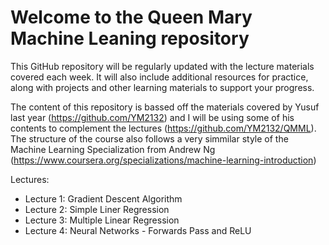 # Welcome to the Queen Mary Machine Leaning repository

This GitHub repository will be regularly updated with the lecture materials covered each week. It will also include additional resources for practice, along with projects and other learning materials to support your progress.

The content of this repository is bassed off the materials covered by Yusuf last year (https://github.com/YM2132) and I will be using some of his contents to complement the lectures (https://github.com/YM2132/QMML). The structure of the course also follows a very simmilar style of the Machine Learning Specialization from Andrew Ng (https://www.coursera.org/specializations/machine-learning-introduction)

Lectures:
- Lecture 1: Gradient Descent Algorithm
- Lecture 2: Simple Liner Regression
- Lecture 3: Multiple Linear Regression
- Lecture 4: Neural Networks - Forwards Pass and ReLU
